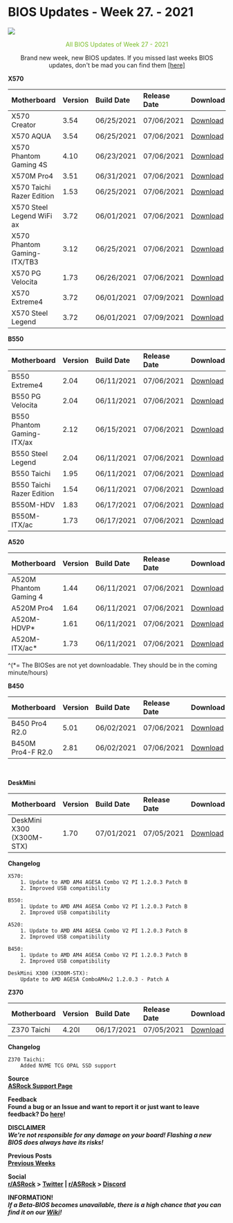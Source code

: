 # BIOS Updates - Week 27. - 2021

<img style="margin-left:auto;margin-right:auto;display: block;" src="/ASRockWiki/assets/img/includes/wiki/bios_updates.png">

<p style="text-align:center;color:#79bd28">All BIOS Updates of Week 27 - 2021</p>

<p style="text-align:center">Brand new week, new BIOS updates. If you missed last weeks BIOS updates, don't be mad you can find them <a href="https://new.reddit.com/r/ASRock/comments/o98gvx/weekly_bios_update_post_week_26_2021/" target="_blank">[here]</a></p>

**X570**

|Motherboard|Version|Build Date|Release Date|Download|
|:-|:-|:-|:-|:-|
|X570 Creator|3.54|06/25/2021|07/06/2021|[Download](https://www.asrock.com/MB/AMD/X570%20Creator/index.asp#BIOS)|
|X570 AQUA|3.54|06/25/2021|07/06/2021|[Download](https://www.asrock.com/MB/AMD/X570%20AQUA/index.asp#BIOS)|
|X570 Phantom Gaming 4S|4.10|06/23/2021|07/06/2021|[Download](https://www.asrock.com/MB/AMD/X570%20Phantom%20Gaming%204S/index.asp#BIOS)|
|X570M Pro4|3.51|06/31/2021|07/06/2021|[Download](https://www.asrock.com/MB/AMD/X570M%20Pro4/index.asp#BIOS)|
|X570 Taichi Razer Edition|1.53|06/25/2021|07/06/2021|[Download](https://www.asrock.com/MB/AMD/X570%20Taichi%20Razer%20Edition/index.asp#BIOS)|
|X570 Steel Legend WiFi ax|3.72|06/01/2021|07/06/2021|[Download](https://www.asrock.com/MB/AMD/X570%20Steel%20Legend%20WiFi%20ax/index.asp#BIOS)|
|X570 Phantom Gaming-ITX/TB3|3.12|06/25/2021|07/06/2021|[Download](https://www.asrock.com/MB/AMD/X570%20Phantom%20Gaming-ITXTB3/index.asp#BIOS)|
|X570 PG Velocita|1.73|06/26/2021|07/06/2021|[Download](https://www.asrock.com/MB/AMD/X570%20PG%20Velocita/index.asp#BIOS)|
|X570 Extreme4|3.72|06/01/2021|07/09/2021|[Download](https://www.asrock.com/MB/AMD/X570%20Extreme4/index.asp#BIOS)|
|X570 Steel Legend|3.72|06/01/2021|07/09/2021|[Download](https://www.asrock.com/MB/AMD/X570%20Steel%20Legend/index.asp#BIOS)|

**B550**

|Motherboard|Version|Build Date|Release Date|Download|
|:-|:-|:-|:-|:-|
|B550 Extreme4|2.04|06/11/2021|07/06/2021|[Download](https://www.asrock.com/MB/AMD/B550%20Extreme4/index.asp#BIOS)|
|B550 PG Velocita|2.04|06/11/2021|07/06/2021|[Download](https://www.asrock.com/MB/AMD/B550%20PG%20Velocita/index.asp#BIOS)|
|B550 Phantom Gaming-ITX/ax|2.12|06/15/2021|07/06/2021|[Download](https://www.asrock.com/MB/AMD/B550%20Phantom%20Gaming-ITXax/index.asp#BIOS)|
|B550 Steel Legend|2.04|06/11/2021|07/06/2021|[Download](https://www.asrock.com/MB/AMD/B550%20Steel%20Legend/index.asp#BIOS)|
|B550 Taichi|1.95|06/11/2021|07/06/2021|[Download](https://www.asrock.com/MB/AMD/B550%20Taichi/index.asp#BIOS)|
|B550 Taichi Razer Edition|1.54|06/11/2021|07/06/2021|[Download](https://www.asrock.com/MB/AMD/B550%20Taichi%20Razer%20Edition/index.asp#BIOS)|
|B550M-HDV|1.83|06/17/2021|07/06/2021|[Download](https://www.asrock.com/MB/AMD/B550M-HDV/index.asp#BIOS)|
|B550M-ITX/ac|1.73|06/17/2021|07/06/2021|[Download](https://www.asrock.com/MB/AMD/B550M-ITXac/index.asp#BIOS)|

**A520**

|Motherboard|Version|Build Date|Release Date|Download|
|:-|:-|:-|:-|:-|
|A520M Phantom Gaming 4|1.44|06/11/2021|07/06/2021|[Download](https://www.asrock.com/MB/AMD/A520M%20Phantom%20Gaming%204/index.asp#BIOS)|
|A520M Pro4|1.64|06/11/2021|07/06/2021|[Download](https://www.asrock.com/MB/AMD/A520M%20Pro4/index.asp#BIOS)|
|A520M-HDVP\*|1.61|06/11/2021|07/06/2021|[Download](https://www.asrock.com/MB/AMD/A520M-HDVP/index.asp#BIOS)|
|A520M-ITX/ac\*|1.73|06/11/2021|07/06/2021|[Download](https://www.asrock.com/MB/AMD/A520M-ITXac/index.asp#BIOS)|

^(\*= The BIOSes are not yet downloadable. They should be in the coming minute/hours)

**B450**

|Motherboard|Version|Build Date|Release Date|Download|
|:-|:-|:-|:-|:-|
|B450 Pro4 R2.0|5.01|06/02/2021|07/06/2021|[Download](https://www.asrock.com/MB/AMD/B450%20Pro4%20R2.0/index.asp#BIOS)|
|B450M Pro4-F R2.0|2.81|06/02/2021|07/06/2021|[Download](https://www.asrock.com/MB/AMD/B450M%20Pro4-F%20R2.0/index.asp#BIOS)|

&#x200B;

**DeskMini**

|Motherboard|Version|Build Date|Release Date|Download|
|:-|:-|:-|:-|:-|
|DeskMini X300 (X300M-STX)|1.70|07/01/2021|07/05/2021|[Download](https://www.asrock.com/nettop/AMD/DeskMini%20X300%20Series/index.asp#BIOS)|

**Changelog**

    X570:
        1. Update to AMD AM4 AGESA Combo V2 PI 1.2.0.3 Patch B
        2. Improved USB compatibility
    
    B550:
        1. Update to AMD AM4 AGESA Combo V2 PI 1.2.0.3 Patch B
        2. Improved USB compatibility
    
    A520:
        1. Update to AMD AM4 AGESA Combo V2 PI 1.2.0.3 Patch B
        2. Improved USB compatibility
    
    B450:
        1. Update to AMD AM4 AGESA Combo V2 PI 1.2.0.3 Patch B
        2. Improved USB compatibility
    
    DeskMini X300 (X300M-STX):
        Update to AMD AGESA ComboAM4v2 1.2.0.3 - Patch A

**Z370**

|Motherboard|Version|Build Date|Release Date|Download|
|:-|:-|:-|:-|:-|
|Z370 Taichi|4.20I|06/17/2021|07/05/2021|[Download](https://www.asrock.com/MB/Intel/Z370%20Taichi/index.asp#BIOS)|

**Changelog**

    Z370 Taichi:
        Added NVME TCG OPAL SSD support

**Source**  
[**ASRock Support Page**](https://www.asrock.com/support/index.asp?cat=BIOS)

**Feedback**  
**Found a bug or an Issue and want to report it or just want to leave feedback? Do [here](https://event.asrock.com/tsd.asp)!**

**DISCLAIMER**  
***We're not responsible for any damage on your board! Flashing a new BIOS does always have its risks!***

**Previous Posts**  
[**Previous Weeks**](https://www.reddit.com/r/ASRock/?f=flair_name%3A%22BIOS%20Release%22)

**Social**  
**[r/ASRock](https://www.reddit.com/r/ASRock/) > [Twitter](https://twitter.com/redditASRock) | [r/ASRock](https://www.reddit.com/r/ASRock/) > [Discord](https://discord.gg/rFrMpxV)**

**INFORMATION!**  
***If a Beta-BIOS becomes unavailable, there is a high chance that you can find it on our [Wiki](https://botflakes.github.io/ASRockWiki/beta_bios/)!***